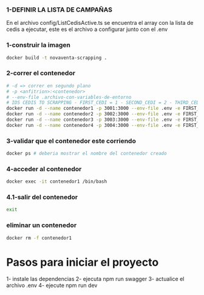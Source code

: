 ### 1-DEFINIR LA LISTA DE CAMPAÑAS
En el archivo config/ListCedisActive.ts se encuentra el array con la lista de cedis a ejecutar, este es el archivo a configurar junto con el .env

### 1-construir la imagen
```bash
docker build -t novaventa-scrapping .
```

### 2-correr el contenedor
```bash
# -d => correr en segundo plano
# -p <anfitrion>:<contenedor>
# --env-file .archivo-con-variables-de-entorno
# IDS CEDIS TO SCRAPPING - FIRST_CEDI = 1 - SECOND_CEDI = 2 - THIRD_CEDI = 3
docker run -d --name contenedor1 -p 3001:3000 --env-file .env -e FIRST_CEDI=1 -e SECOND_CEDI=2 -e THIRD_CEDI=3 novaventa-scrapping
docker run -d --name contenedor2 -p 3002:3000 --env-file .env -e FIRST_CEDI=4 -e SECOND_CEDI=5 -e THIRD_CEDI=6 novaventa-scrapping
docker run -d --name contenedor3 -p 3003:3000 --env-file .env -e FIRST_CEDI=7 -e SECOND_CEDI=8 -e THIRD_CEDI=9 novaventa-scrapping
docker run -d --name contenedor4 -p 3004:3000 --env-file .env -e FIRST_CEDI=10 -e SECOND_CEDI=11 -e THIRD_CEDI=12 novaventa-scrapping
```

### 3-validar que el contenedor este corriendo
```bash
docker ps # deberia mostrar el nombre del contenedor creado
```

### 4-acceder al contenedor
```bash
docker exec -it contenedor1 /bin/bash
```

### 4.1-salir del contenedor
```bash
exit
```

### eliminar un contenedor
```bash
docker rm -f contenedor1
```

# Pasos para iniciar el proyecto
  1- instale las dependencias
  2- ejecuta npm run swagger
  3- actualice el archivo .env
  4- ejecute npm run dev
